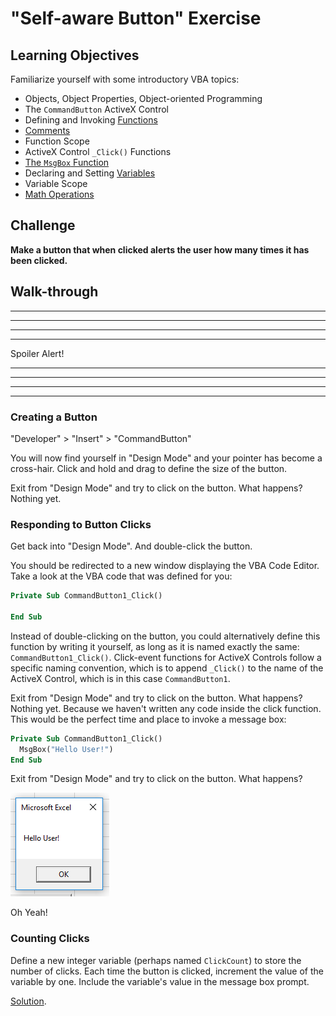 # "Self-aware Button" Exercise

## Learning Objectives

Familiarize yourself with some introductory VBA topics:

  + Objects, Object Properties, Object-oriented Programming
  + The `CommandButton` ActiveX Control
  + Defining and Invoking [Functions](/notes/visual-basic/functions.md)
  + [Comments](/notes/visual-basic/comments.md)
  + Function Scope
  + ActiveX Control `_Click()` Functions
  + [The `MsgBox` Function](/notes/visual-basic/functions/msgbox.md)
  + Declaring and Setting [Variables](/notes/visual-basic/variables.md)
  + Variable Scope
  + [Math Operations](https://msdn.microsoft.com/en-us/library/aa445143.aspx)

## Challenge

**Make a button that when clicked alerts the user how many times it has been clicked.**

## Walk-through

<hr><hr><hr><hr>
Spoiler Alert!
<hr><hr><hr><hr>

### Creating a Button

"Developer" > "Insert" > "CommandButton"

You will now find yourself in "Design Mode" and your pointer has become a cross-hair. Click and hold and drag to define the size of the button.

Exit from "Design Mode" and try to click on the button. What happens? Nothing yet.

### Responding to Button Clicks

Get back into "Design Mode". And double-click the button.

You should be redirected to a new window displaying the VBA Code Editor. Take a look at the VBA code that was defined for you:

```vb
Private Sub CommandButton1_Click()

End Sub
```

Instead of double-clicking on the button, you could alternatively define this function by writing it yourself, as long as it is named exactly the same: `CommandButton1_Click()`. Click-event functions for ActiveX Controls follow a specific naming convention, which is to append `_Click()` to the name of the ActiveX Control, which is in this case `CommandButton1`.

Exit from "Design Mode" and try to click on the button. What happens? Nothing yet. Because we haven't written any code inside the click function. This would be the perfect time and place to invoke a message box:

```vb
Private Sub CommandButton1_Click()
  MsgBox("Hello User!")
End Sub
```

Exit from "Design Mode" and try to click on the button. What happens?

![A native Windows OS pop-up box which reads "Hello User!". It also has an "X" button and "OK" button.](hello-user-message.png)

Oh Yeah!

### Counting Clicks

Define a new integer variable (perhaps named `ClickCount`) to store the number of clicks. Each time the button is clicked, increment the value of the variable by one. Include the variable's value in the message box prompt.

[Solution](counting-clicks-solution.md).
